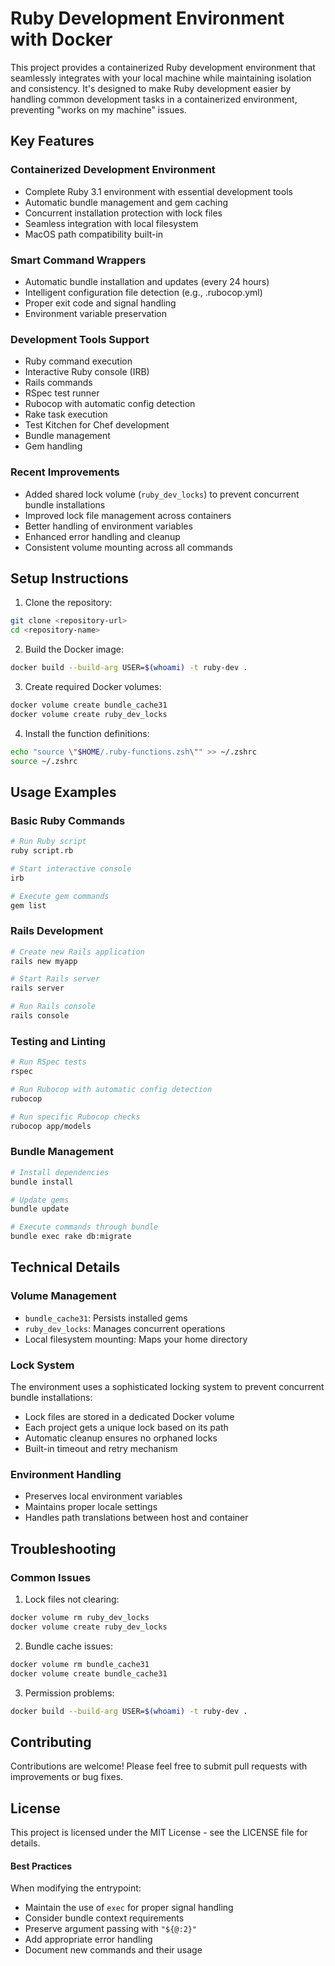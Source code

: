# Ruby Development Environment with Docker

This project provides a containerized Ruby development environment that seamlessly integrates with your local machine while maintaining isolation and consistency. It's designed to make Ruby development easier by handling common development tasks in a containerized environment, preventing "works on my machine" issues.

## Key Features

### Containerized Development Environment
- Complete Ruby 3.1 environment with essential development tools
- Automatic bundle management and gem caching
- Concurrent installation protection with lock files
- Seamless integration with local filesystem
- MacOS path compatibility built-in

### Smart Command Wrappers
- Automatic bundle installation and updates (every 24 hours)
- Intelligent configuration file detection (e.g., .rubocop.yml)
- Proper exit code and signal handling
- Environment variable preservation

### Development Tools Support
- Ruby command execution
- Interactive Ruby console (IRB)
- Rails commands
- RSpec test runner
- Rubocop with automatic config detection
- Rake task execution
- Test Kitchen for Chef development
- Bundle management
- Gem handling

### Recent Improvements
- Added shared lock volume (`ruby_dev_locks`) to prevent concurrent bundle installations
- Improved lock file management across containers
- Better handling of environment variables
- Enhanced error handling and cleanup
- Consistent volume mounting across all commands

## Setup Instructions

1. Clone the repository:
```bash
git clone <repository-url>
cd <repository-name>
```

2. Build the Docker image:
```bash
docker build --build-arg USER=$(whoami) -t ruby-dev .
```

3. Create required Docker volumes:
```bash
docker volume create bundle_cache31
docker volume create ruby_dev_locks
```

4. Install the function definitions:
```bash
echo "source \"$HOME/.ruby-functions.zsh\"" >> ~/.zshrc
source ~/.zshrc
```

## Usage Examples

### Basic Ruby Commands
```bash
# Run Ruby script
ruby script.rb

# Start interactive console
irb

# Execute gem commands
gem list
```

### Rails Development
```bash
# Create new Rails application
rails new myapp

# Start Rails server
rails server

# Run Rails console
rails console
```

### Testing and Linting
```bash
# Run RSpec tests
rspec

# Run Rubocop with automatic config detection
rubocop

# Run specific Rubocop checks
rubocop app/models
```

### Bundle Management
```bash
# Install dependencies
bundle install

# Update gems
bundle update

# Execute commands through bundle
bundle exec rake db:migrate
```

## Technical Details

### Volume Management
- `bundle_cache31`: Persists installed gems
- `ruby_dev_locks`: Manages concurrent operations
- Local filesystem mounting: Maps your home directory

### Lock System
The environment uses a sophisticated locking system to prevent concurrent bundle installations:
- Lock files are stored in a dedicated Docker volume
- Each project gets a unique lock based on its path
- Automatic cleanup ensures no orphaned locks
- Built-in timeout and retry mechanism

### Environment Handling
- Preserves local environment variables
- Maintains proper locale settings
- Handles path translations between host and container

## Troubleshooting

### Common Issues
1. Lock files not clearing:
```bash
docker volume rm ruby_dev_locks
docker volume create ruby_dev_locks
```

2. Bundle cache issues:
```bash
docker volume rm bundle_cache31
docker volume create bundle_cache31
```

3. Permission problems:
```bash
docker build --build-arg USER=$(whoami) -t ruby-dev .
```

## Contributing

Contributions are welcome! Please feel free to submit pull requests with improvements or bug fixes.

## License

This project is licensed under the MIT License - see the LICENSE file for details.

#### Best Practices

When modifying the entrypoint:
- Maintain the use of `exec` for proper signal handling
- Consider bundle context requirements
- Preserve argument passing with `"${@:2}"`
- Add appropriate error handling
- Document new commands and their usage
